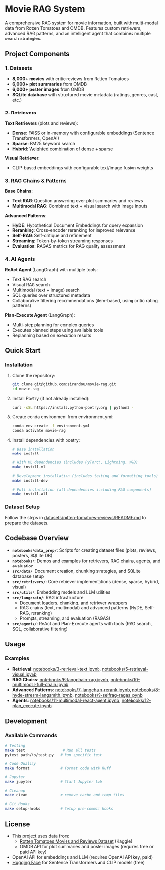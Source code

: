 # Movie RAG System

A comprehensive RAG system for movie information, built with multi-modal data from Rotten Tomatoes and OMDB. Features custom retrievers, advanced RAG patterns, and an intelligent agent that combines multiple search strategies.

## Project Components

### 1. Datasets
- **8,000+ movies** with critic reviews from Rotten Tomatoes
- **6,000+ plot summaries** from OMDB
- **6,000+ poster images** from OMDB
- **SQLite database** with structured movie metadata (ratings, genres, cast, etc.)

### 2. Retrievers
**Text Retrievers** (plots and reviews):
- **Dense**: FAISS or in-memory with configurable embeddings (Sentence Transformers, OpenAI)
- **Sparse**: BM25 keyword search
- **Hybrid**: Weighted combination of dense + sparse

**Visual Retriever**:
- CLIP-based embeddings with configurable text/image fusion weights

### 3. RAG Chains & Patterns
**Base Chains**:
- **Text RAG**: Question answering over plot summaries and reviews
- **Multimodal RAG**: Combined text + visual search with image inputs

**Advanced Patterns**:
- **HyDE**: Hypothetical Document Embeddings for query expansion
- **Reranking**: Cross-encoder reranking for improved relevance
- **Self-RAG**: Self-critique and refinement
- **Streaming**: Token-by-token streaming responses
- **Evaluation**: RAGAS metrics for RAG quality assessment

### 4. AI Agents
**ReAct Agent** (LangGraph) with multiple tools:
- Text RAG search
- Visual RAG search
- Multimodal (text + image) search
- SQL queries over structured metadata
- Collaborative filtering recommendations (item-based, using critic rating patterns)

**Plan-Execute Agent** (LangGraph):
- Multi-step planning for complex queries
- Executes planned steps using available tools
- Replanning based on execution results

## Quick Start

### Installation

1. Clone the repository:
   ```bash
   git clone git@github.com:sirandou/movie-rag.git
   cd movie-rag
   ```
   
2. Install Poetry (if not already installed):
   ```bash
   curl -sSL https://install.python-poetry.org | python3 -
   ```

3. Create conda environment from environment.yml:
   ```bash
   conda env create -f environment.yml
   conda activate movie-rag
   ```

4. Install dependencies with poetry:
   ```bash
   # Base installation
   make install

   # With ML dependencies (includes PyTorch, Lightning, W&B)
   make install-ml

   # Development installation (includes testing and formatting tools)
   make install-dev

   # Full installation (all dependencies including RAG components)
   make install-all
   ```

### Dataset Setup

Follow the steps in [datasets/rotten-tomatoes-reviews/README.md](datasets/rotten-tomatoes-reviews/README.md) to prepare the datasets.

## Codebase Overview

- **`notebooks/data_prep/`**: Scripts for creating dataset files (plots, reviews, posters, SQLite DB)
- **`notebooks/`**: Demos and examples for retrievers, RAG chains, agents, and evaluation
- **`src/data/`**: Document creation, chunking strategies, and SQLite database setup
- **`src/retrievers/`**: Core retriever implementations (dense, sparse, hybrid, visual)
- **`src/utils/`**: Embedding models and LLM utilities
- **`src/langchain/`**: RAG infrastructure
  - Document loaders, chunking, and retriever wrappers
  - RAG chains (text, multimodal) and advanced patterns (HyDE, Self-RAG, reranking)
  - Prompts, streaming, and evaluation (RAGAS)
- **`src/agents/`**: ReAct and Plan-Execute agents with tools (RAG search, SQL, collaborative filtering)

## Usage

### Examples
- **Retrieval**: [notebooks/3-retrieval-text.ipynb](notebooks/3-retrieval-text.ipynb), [notebooks/5-retrieval-visual.ipynb](notebooks/5-retrieval-visual.ipynb)
- **RAG Chains**: [notebooks/6-langchain-rag.ipynb](notebooks/6-langchain-rag.ipynb), [notebooks/10-multimodal-full-chain.ipynb](notebooks/10-multimodal-full-chain.ipynb)
- **Advanced Patterns**: [notebooks/7-langchain-rerank.ipynb](notebooks/7-langchain-rerank.ipynb), [notebooks/8-hyde-stream-langsmith.ipynb](notebooks/8-hyde-stream-langsmith.ipynb), [notebooks/9-selfrag-ragas.ipynb](notebooks/9-selfrag-ragas.ipynb)
- **Agents**: [notebooks/11-multimodal-react-agent.ipynb](notebooks/11-multimodal-react-agent.ipynb), [notebooks/12-plan_execute.ipynb](notebooks/12-plan_execute.ipynb)

## Development

### Available Commands

```bash
# Testing
make test                 # Run all tests
pytest path/to/test.py   # Run specific test

# Code Quality
make format              # Format code with Ruff

# Jupyter
make jupyter             # Start Jupyter Lab

# Cleanup
make clean               # Remove cache and temp files

# Git Hooks
make setup-hooks         # Setup pre-commit hooks
```

## License

- This project uses data from: 
  - [Rotten Tomatoes Movies and Reviews Dataset](https://www.kaggle.com/datasets/stefanoleone992/rotten-tomatoes-movies-and-critic-reviews-dataset) (Kaggle)
  - OMDB API for plot summaries and poster images (requires free or paid API key)
- OpenAI API for embeddings and LLM (requires OpenAI API key, paid)
- [Hugging Face](https://huggingface.co/) for Sentence Transformers and CLIP models (free)
